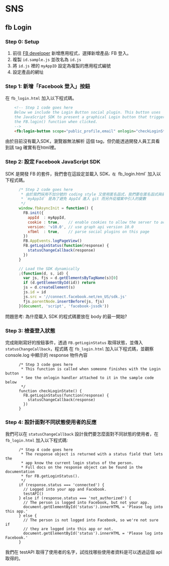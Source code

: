 # SNS

## fb Login

### Step 0: Setup

1. 前往 [FB developer](https://developers.facebook.com/) 新增應用程式，選擇新增產品: FB 登入。
2. 複製 `id.sample.js` 並改名為 `id.js`
3. 將 `id.js` 裡的 `myAppID` 設定為複製的應用程式編號
4. 設定產品的網址

### Step 1: 新增「Facebook 登入」按鈕

在 `fb_login.html` 加入以下程式碼。

```html
    <!-- Step 1 code goes here
    Below we include the Login Button social plugin. This button uses
    the JavaScript SDK to present a graphical Login button that triggers
    the FB.login() function when clicked.
    -->
    <fb:login-button scope="public_profile,email" onlogin="checkLoginState();"></fb:login-button>
```

由於目前沒有載入SDK，瀏覽器無法解析 <fb></fb> 這個 tag，但仍能透過開發人員工具看到該 tag 確實有在html裡。

### Step 2: 設定 Facebook JavaScript SDK

SDK 是開發 FB 的套件，我們會在這設定並載入 SDK`。在 `fb_login.html` 加入以下程式碼。

```javascript
      /* Step 2 code goes here
       * 由於我們採用不加分號的 coding style 又使用匿名函式，我們要在匿名函式與前面的程式碼中間加入分號，避免將匿名函式當成參數傳入前面的程式碼中。
       * `myAppId` 是為了避免 AppId 進入 git 而另外從檔案中引入的變數
       */
      window.fbAsyncInit = function() {
        FB.init({
          appId  : myAppId,
          cookie : true,    // enable cookies to allow the server to access the session
          version: 'v10.0', // use graph api version 10.0
          xfbml  : true,    // parse social plugins on this page
        })
        FB.AppEvents.logPageView()
        FB.getLoginStatus(function(response) {
          statusChangeCallback(response)
        })
      }

      // Load the SDK dynamically
      ;(function(d, s, id) {
        var js, fjs = d.getElementsByTagName(s)[0]
        if (d.getElementById(id)) return
        js = d.createElement(s)
        js.id = id
        js.src = '//connect.facebook.net/en_US/sdk.js'
        fjs.parentNode.insertBefore(js, fjs)
      }(document, 'script', 'facebook-jssdk'))
```

問題思考: 為什麼載入 SDK 的程式碼要放在 body 的最一開始?

### Step 3: 檢查登入狀態

完成剛剛寫好的按鈕事件，透過 `FB.getLoginStatus` 取得狀態，並傳入 `statusChangeCallback`，程式碼
在 `fb_login.html` 加入以下程式碼，並觀察 console.log 中顯示的 response 物件內容
```
      /* Step 3 code goes here
       * This function is called when someone finishes with the Login button
       * See the onlogin handler attached to it in the sample code below
       */
      function checkLoginState() {
        FB.getLoginStatus(function(response) {
          statusChangeCallback(response)
        })
      }
```

### Step 4: 設計面對不同狀態使用者的反應

我們可以在 `statusChangeCallback` 設計我們要怎麼面對不同狀態的使用者，在 `fb_login.html` 加入以下程式碼:

```
      /* Step 4 code goes here
       * The response object is returned with a status field that lets the
       * app know the current login status of the person.
       * Full docs on the response object can be found in the documentation
       * for FB.getLoginStatus().
       */
      if (response.status === 'connected') {
        // Logged into your app and Facebook.
        testAPI()
      } else if (response.status === 'not_authorized') {
        // The person is logged into Facebook, but not your app.
        document.getElementById('status').innerHTML = 'Please log into this app.'
      } else {
        // The person is not logged into Facebook, so we're not sure if
        // they are logged into this app or not.
        document.getElementById('status').innerHTML = 'Please log into Facebook.'
      }
```

我們在 testAPI 取得了使用者的名字，試找找哪些使用者資料是可以透過這個 api 取得的。
